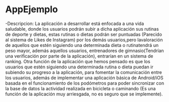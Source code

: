 # AppEjemplo
-Descripcion:
La aplicación a desarrollar está enfocada a una vida saludable, donde los usuarios podrán subir a dicha aplicación sus rutinas de deporte y dietas, estas rutinas o dietas podrán ser puntuadas (Parecido al sistema de Likes de Instagram) por los demás usuarios,pero lavaloración de aquellos que estén siguiendo una determinada dieta o rutinatendrá un peso mayor, además aquellos usuarios, entrenadores de gimnasio(Tendrían una verificación por parte de la aplicación), entrarían en un sistema de ranking.  Otra función de la aplicación que hemos pensado es que los usuarios que estén siguiendo una determinada rutina o dieta puedan ir subiendo su progreso a la aplicación, para fomentar la comunicación entre los usuarios, además de implementar una aplicación básica de Android/iOS basada en el funcionamiento de los podómetros para poder sincronizar con la base de datos la actividad realizada en bicicleta o caminando (Es una función de la aplicación muy arriesgada, no es seguro que se implemente).

